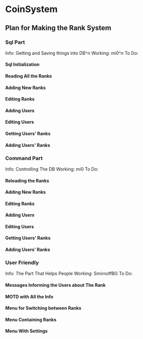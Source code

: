 # CoinSystem

## Plan for Making the Rank System


### Sql Part
Info: Getting and Saving things into DB^n
Working: mi0^n
To Do:
#### Sql Initialization
#### Reading All the Ranks
#### Adding New Ranks
#### Editing Ranks
#### Adding Users
#### Editing Users
#### Getting Users' Ranks
#### Adding Users' Ranks


### Command Part
Info: Controlling The DB
Working: mi0
To Do:
#### Reloading the Ranks
#### Adding New Ranks
#### Editing Ranks
#### Adding Users
#### Editing Users
#### Getting Users' Ranks
#### Adding Users' Ranks


### User Friendly
Info: The Part That Helps People
Working: SmirnoffBG
To Do:
#### Messages Informing the Users about The Rank
#### MOTD with All the Info
#### Menu for Switching between Ranks
#### Menu Containing Ranks
#### Menu With Settings
